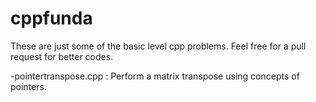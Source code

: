# cppfunda
These are just some of the basic level cpp problems.
Feel free for a pull request for better codes.

-pointertranspose.cpp : Perform a matrix transpose using concepts of pointers.
